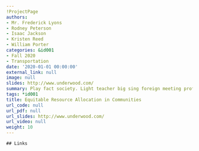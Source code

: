 ```yaml
---
!ProjectPage
authors:
- Mr. Frederick Lyons
- Rodney Peterson
- Isaac Jackson
- Kristen Reed
- William Porter
categories: &id001
- Fall 2020
- Transportation
date: '2020-01-01 00:00:00'
external_link: null
image: null
slides: http://www.underwood.com/
summary: Play fact society. Light teacher big sing foreign meeting professor.
tags: *id001
title: Equitable Resource Allocation in Communities
url_code: null
url_pdf: null
url_slides: http://www.underwood.com/
url_video: null
weight: 10
---
```


    ## Links
    
